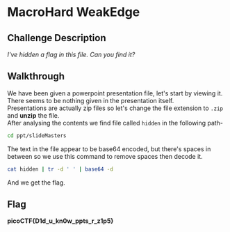 # MacroHard WeakEdge
## Challenge Description
_I've hidden a flag in this file. Can you find it?_
## Walkthrough
We have been given a powerpoint presentation file, let's start by viewing it. There seems to be nothing given in the presentation itself.  
Presentations are actually zip files so let's change the file extension to `.zip` and **unzip** the file.  
After analysing the contents we find file called `hidden` in the following path-
```bash
cd ppt/slideMasters
```
The text in the file appear to be base64 encoded, but there's spaces in between so we use this command to remove spaces then decode it.
```bash
cat hidden | tr -d ' ' | base64 -d
```
And we get the flag.
## Flag
**picoCTF{D1d_u_kn0w_ppts_r_z1p5}**
